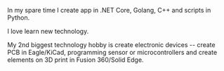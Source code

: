 In my spare time I create app in .NET Core, Golang, C++ and scripts in Python.

I love learn new technology.

My 2nd biggest technology hobby is create electronic devices -- create PCB in Eagle/KiCad, programming sensor or microcontrollers and create elements on 3D print in Fusion 360/Solid Edge.
